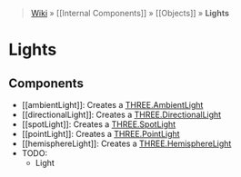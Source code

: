 > [Wiki](Home) » [[Internal Components]] » [[Objects]] » **Lights**

# Lights

## Components

* [[ambientLight]]: Creates a [THREE.AmbientLight](https://threejs.org/docs/#api/lights/AmbientLight)
* [[directionalLight]]: Creates a [THREE.DirectionalLight](https://threejs.org/docs/#api/lights/DirectionalLight)
* [[spotLight]]: Creates a [THREE.SpotLight](https://threejs.org/docs/#api/lights/SpotLight)
* [[pointLight]]: Creates a [THREE.PointLight](https://threejs.org/docs/#api/lights/PointLight)
* [[hemisphereLight]]: Creates a [THREE.HemisphereLight](https://threejs.org/docs/#api/lights/HemisphereLight)
* TODO:
  * Light
